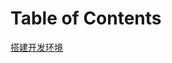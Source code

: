 ﻿# Table of Contents

[搭建开发环境](https://github.com/zhengDaFeng/PleaseCallMeSuperDG/blob/master/CPP/%E6%90%AD%E5%BB%BA%E5%BC%80%E5%8F%91%E7%8E%AF%E5%A2%83%28VS%20Code%29.md)
